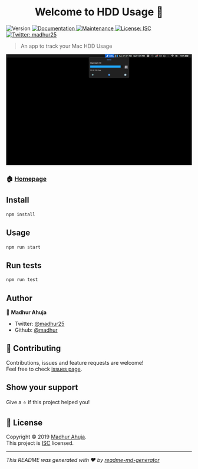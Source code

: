 <h1 align="center">Welcome to HDD Usage 👋</h1>
<p>
  <img alt="Version" src="https://img.shields.io/badge/version-1.0.0-blue.svg?cacheSeconds=2592000" />
  <a href="https://github.com/madhur/hdd-usage-electron#readme" target="_blank">
    <img alt="Documentation" src="https://img.shields.io/badge/documentation-yes-brightgreen.svg" />
  </a>
  <a href="https://github.com/madhur/hdd-usage-electron/graphs/commit-activity" target="_blank">
    <img alt="Maintenance" src="https://img.shields.io/badge/Maintained%3F-yes-green.svg" />
  </a>
  <a href="https://github.com/madhur/hdd-usage-electron/blob/master/LICENSE" target="_blank">
    <img alt="License: ISC" src="https://img.shields.io/badge/License-ISC-yellow.svg" />
  </a>
  <a href="https://twitter.com/madhur25" target="_blank">
    <img alt="Twitter: madhur25" src="https://img.shields.io/twitter/follow/madhur25.svg?style=social" />
  </a>
</p>

> An app to track your Mac HDD Usage

<img src="https://raw.githubusercontent.com/madhur/hdd-usage-electron/master/media/screenshot.png" />

### 🏠 [Homepage](http://madhur.co.in)

## Install

```sh
npm install
```

## Usage

```sh
npm run start
```

## Run tests

```sh
npm run test
```

## Author

👤 **Madhur Ahuja**

-   Twitter: [@madhur25](https://twitter.com/madhur25)
-   Github: [@madhur](https://github.com/madhur)

## 🤝 Contributing

Contributions, issues and feature requests are welcome!<br />Feel free to check [issues page](https://github.com/madhur/hdd-usage-electron/issues).

## Show your support

Give a ⭐️ if this project helped you!

## 📝 License

Copyright © 2019 [Madhur Ahuja](https://github.com/madhur).<br />
This project is [ISC](https://github.com/madhur/hdd-usage-electron/blob/master/LICENSE) licensed.

---

_This README was generated with ❤️ by [readme-md-generator](https://github.com/kefranabg/readme-md-generator)_
